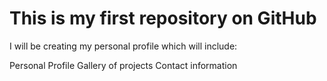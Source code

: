 # This is my first repository on GitHub

I will be creating my personal profile which will include:

Personal Profile
Gallery of projects
Contact information
